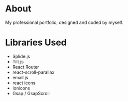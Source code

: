# About

My professional portfolio, designed and coded by myself.

# Libraries Used

- Splide.js
- Tilt.js
- React Router
- react-scroll-parallax
- email.js
- react icons
- Ionicons
- Gsap / GsapScroll

